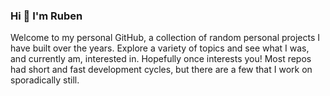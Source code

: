 ### Hi 👋 I'm Ruben

Welcome to my personal GitHub, a collection of random personal projects I have built over the years. Explore a variety of topics and see what I was, and currently am, interested in. Hopefully once interests you! Most repos had short and fast development cycles, but there are a few that I work on sporadically still.
